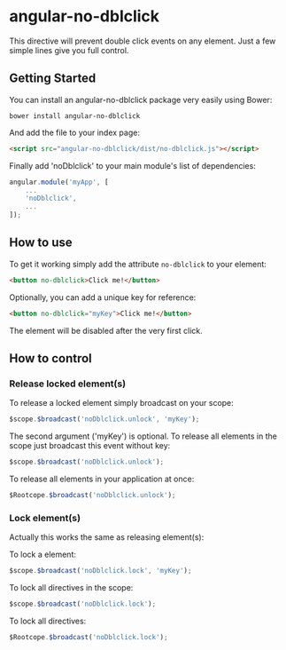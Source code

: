 # angular-no-dblclick

This directive will prevent double click events on any element. Just a few simple lines give you full control.

## Getting Started

You can install an angular-no-dblclick package very easily using Bower:

```shell
bower install angular-no-dblclick
```

And add the file to your index page:

```html
<script src="angular-no-dblclick/dist/no-dblclick.js"></script>
```

Finally add 'noDblclick' to your main module's list of dependencies:

```js
angular.module('myApp', [
	...
    'noDblclick',
    ...
]);
```

## How to use

To get it working simply add the attribute ```no-dblclick``` to your element:

```html
<button no-dblclick>Click me!</button>
```
Optionally, you can add a unique key for reference:

```html
<button no-dblclick="myKey">Click me!</button>
```
The element will be disabled after the very first click.

## How to control

### Release locked element(s)
To release a locked element simply broadcast on your scope:

```js
$scope.$broadcast('noDblclick.unlock', 'myKey');
```

The second argument ('myKey') is optional. To release all elements in the scope just broadcast this event without key:

```js
$scope.$broadcast('noDblclick.unlock');
```

To release all elements in your application at once:

```js
$Rootcope.$broadcast('noDblclick.unlock');
```

### Lock element(s)

Actually this works the same as releasing element(s):

To lock a element:

```js
$scope.$broadcast('noDblclick.lock', 'myKey');
```

To lock all directives in the scope:

```js
$scope.$broadcast('noDblclick.lock');
```

To lock all directives:

```js
$Rootcope.$broadcast('noDblclick.lock');
```
